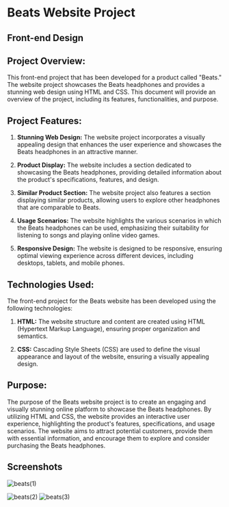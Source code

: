 # Beats Website Project 
## Front-end Design
## Project Overview:
This front-end project that has been developed for a product called "Beats." The website project showcases the Beats headphones and provides a stunning web design using HTML and CSS. This document will provide an overview of the project, including its features, functionalities, and purpose.

## Project Features:
1. **Stunning Web Design:** The website project incorporates a visually appealing design that enhances the user experience and showcases the Beats headphones in an attractive manner.

2. **Product Display:** The website includes a section dedicated to showcasing the Beats headphones, providing detailed information about the product's specifications, features, and design.

3. **Similar Product Section:** The website project also features a section displaying similar products, allowing users to explore other headphones that are comparable to Beats.

4. **Usage Scenarios:** The website highlights the various scenarios in which the Beats headphones can be used, emphasizing their suitability for listening to songs and playing online video games.


6. **Responsive Design:** The website is designed to be responsive, ensuring optimal viewing experience across different devices, including desktops, tablets, and mobile phones.

## Technologies Used:
The front-end project for the Beats website has been developed using the following technologies:

1. **HTML:** The website structure and content are created using HTML (Hypertext Markup Language), ensuring proper organization and semantics.

2. **CSS:** Cascading Style Sheets (CSS) are used to define the visual appearance and layout of the website, ensuring a visually appealing design.

## Purpose:
The purpose of the Beats website project is to create an engaging and visually stunning online platform to showcase the Beats headphones. By utilizing HTML and CSS, the website provides an interactive user experience, highlighting the product's features, specifications, and usage scenarios. The website aims to attract potential customers, provide them with essential information, and encourage them to explore and consider purchasing the Beats headphones.

## Screenshots



![beats(1)](https://github.com/Cksuraj/Beats-Headphons/assets/109600774/a8d410a7-b9f0-4bb6-bbf8-7f6d3917c4b2)

![beats(2)](https://github.com/Cksuraj/Beats-Headphons/assets/109600774/b33254b8-4745-4ff3-87da-22a5ca030a33)
![beats(3)](https://github.com/Cksuraj/Beats-Headphons/assets/109600774/aa0083c2-3734-4276-adc9-56f20b1d9377)
